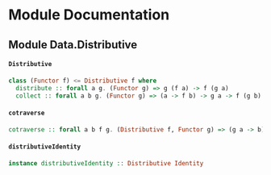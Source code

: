 # Module Documentation

## Module Data.Distributive

#### `Distributive`

``` purescript
class (Functor f) <= Distributive f where
  distribute :: forall a g. (Functor g) => g (f a) -> f (g a)
  collect :: forall a b g. (Functor g) => (a -> f b) -> g a -> f (g b)
```

#### `cotraverse`

``` purescript
cotraverse :: forall a b f g. (Distributive f, Functor g) => (g a -> b) -> g (f a) -> f b
```

#### `distributiveIdentity`

``` purescript
instance distributiveIdentity :: Distributive Identity
```